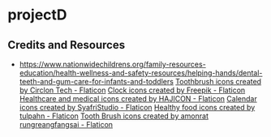# projectD

## Credits and Resources
- https://www.nationwidechildrens.org/family-resources-education/health-wellness-and-safety-resources/helping-hands/dental-teeth-and-gum-care-for-infants-and-toddlers
<a href="https://www.flaticon.com/free-icons/toothbrush" title="toothbrush icons">Toothbrush icons created by Circlon Tech - Flaticon</a>
<a href="https://www.flaticon.com/free-icons/clock" title="clock icons">Clock icons created by Freepik - Flaticon</a>
<a href="https://www.flaticon.com/free-icons/healthcare-and-medical" title="healthcare and medical icons">Healthcare and medical icons created by HAJICON - Flaticon</a>
<a href="https://www.flaticon.com/free-icons/calendar" title="calendar icons">Calendar icons created by SyafriStudio - Flaticon</a>
<a href="https://www.flaticon.com/free-icons/healthy-food" title="healthy food icons">Healthy food icons created by tulpahn - Flaticon</a>
<a href="https://www.flaticon.com/free-icons/tooth-brush" title="Tooth Brush icons">Tooth Brush icons created by amonrat rungreangfangsai - Flaticon</a>